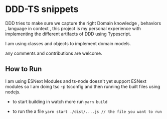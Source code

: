 # DDD-TS snippets

DDD tries to make sure we capture the right Domain knowledge , behaviors , language in context , 
this project is my personal experience with implementing the different artifacts of DDD using Typescript.

I am using classes and objects to implement domain models.

any comments and contributions are welcome.



## How to Run

I am using ESNext Modules and ts-node doesn't yet support ESNext modules so
I am doing tsc -p tsconfig and then running the built files using nodejs.

- to start building in watch more run ```yarn build```

- to run the a file ```yarn start ./dist/....js // the file you want to run```